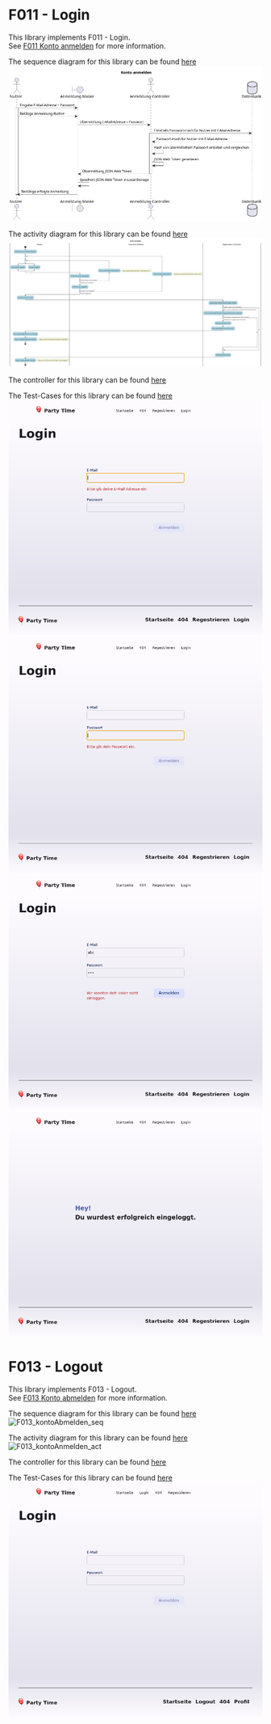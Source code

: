 # F011 - Login

This library implements F011 - Login.  
See [F011 Konto anmelden](https://github.com/party-time-2/party-time/issues/11) for more information.

The sequence diagram for this library can be found [here](/docs/F011/F011_kontoAnmelden_seq.plantuml)
![F011_kontoAnmelden_seq](/docs/PNG/F011/F011_kontoAnmelden_seq.png)

The activity diagram for this library can be found [here](/docs/F011/F011_kontoAnmelden_act.plantuml)
![F011_kontoAnmelden_act](/docs/PNG/F011/F011_kontoAnmelden_act.png)

The controller for this library can be found [here](/apps/party-time-backend/src/main/java/com/partytime/api/controller/AuthController.java)

The Test-Cases for this library can be found [here](/apps/party-time-frontend-e2e/src/e2e/login.cy.ts)
![user_required](/docs/PNG/F011/Tests/party-time-login-error%20--%20should%20show%20user_required.png)
![password_required](/docs/PNG/F011/Tests/party-time-login-error%20--%20should%20show%20password_required.png)
![login_error](/docs/PNG/F011/Tests/party-time-login%20--%20should%20show%20login_error.png)
![login_success](/docs/PNG/F011/Tests/party-time-login%20--%20should%20show%20login_success.png)

# F013 - Logout

This library implements F013 - Logout.  
See [F013 Konto abmelden](https://github.com/party-time-2/party-time/issues/13) for more information.

The sequence diagram for this library can be found [here](/docs/F013/F013_kontoAbmelden_seq.plantuml)
![F013_kontoAbmelden_seq](/docs/PNG/F013/F013_kontoAbmelden_seq.png)

The activity diagram for this library can be found [here](/docs/F013/F013_kontoAbmelden_act.plantuml)
![F013_kontoAnmelden_act](/docs/PNG/F013/F013_kontoAnmelden_act.png)

The controller for this library can be found [here](/apps/party-time-backend/src/main/java/com/partytime/api/controller/AuthController.java)

The Test-Cases for this library can be found [here](/apps/party-time-frontend-e2e/src/e2e/logout.cy.ts)
![redirect_to_login](/docs/PNG/F012/Tests/party-time-change%20--%20should%20show%20redirect_to_login.png)
